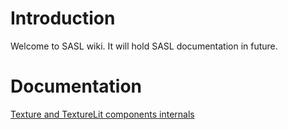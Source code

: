 # Introduction #

Welcome to SASL wiki.  It will hold SASL documentation in future.


# Documentation #

[Texture and TextureLit components internals](TextureAndTextureLit.md)
